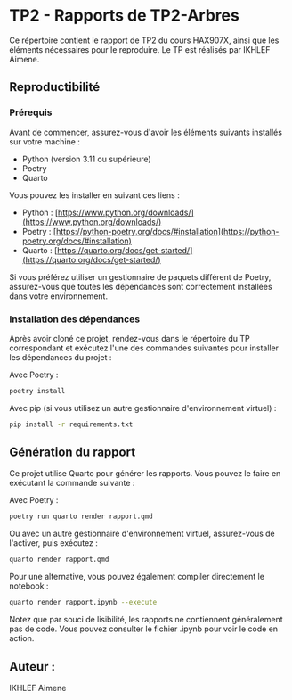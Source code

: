 # TP2 - Rapports de TP2-Arbres

Ce répertoire contient le rapport de TP2 du cours HAX907X, ainsi que les éléments nécessaires pour le reproduire. Le TP est réalisés par IKHLEF Aimene.

## Reproductibilité

### Prérequis

Avant de commencer, assurez-vous d'avoir les éléments suivants installés sur votre machine :

- Python (version 3.11 ou supérieure)
- Poetry
- Quarto

Vous pouvez les installer en suivant ces liens :

- Python : [https://www.python.org/downloads/](https://www.python.org/downloads/)
- Poetry : [https://python-poetry.org/docs/#installation](https://python-poetry.org/docs/#installation)
- Quarto : [https://quarto.org/docs/get-started/](https://quarto.org/docs/get-started/)

Si vous préférez utiliser un gestionnaire de paquets différent de Poetry, assurez-vous que toutes les dépendances sont correctement installées dans votre environnement.

### Installation des dépendances

Après avoir cloné ce projet, rendez-vous dans le répertoire du TP correspondant et exécutez l'une des commandes suivantes pour installer les dépendances du projet :

Avec Poetry :

```bash
poetry install
```
Avec pip (si vous utilisez un autre gestionnaire d'environnement virtuel) :
```bash
pip install -r requirements.txt
```
## Génération du rapport
Ce projet utilise Quarto pour générer les rapports. Vous pouvez le faire en exécutant la commande suivante :

Avec Poetry :
```sh
poetry run quarto render rapport.qmd
```
Ou avec un autre gestionnaire d'environnement virtuel, assurez-vous de l'activer, puis exécutez :
```sh
quarto render rapport.qmd
```
Pour une alternative, vous pouvez également compiler directement le notebook :
```sh
quarto render rapport.ipynb --execute
```
Notez que par souci de lisibilité, les rapports ne contiennent généralement pas de code. Vous pouvez consulter le fichier .ipynb pour voir le code en action.

## Auteur :
IKHLEF Aimene
